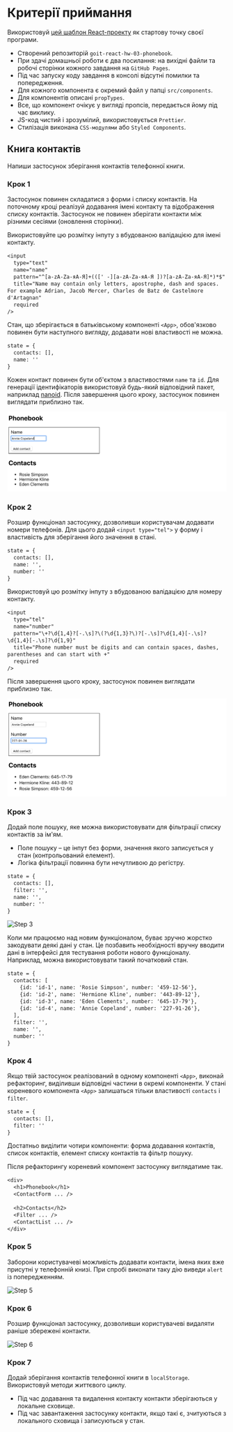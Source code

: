# Критерії приймання
Використовуй [цей шаблон React-проекту](https://github.com/goitacademy/react-homework-template#readme) як стартову точку своєї програми.

- Створений репозиторій `goit-react-hw-03-phonebook`.
- При здачі домашньої роботи є два посилання: на вихідні файли та робочі сторінки кожного завдання на `GitHub Pages`.
- Під час запуску коду завдання в консолі відсутні помилки та попередження.
- Для кожного компонента є окремий файл у папці `src/components`.
- Для компонентів описані `propTypes`.
- Все, що компонент очікує у вигляді пропсів, передається йому під час виклику.
- JS-код чистий і зрозумілий, використовується `Prettier`.
- Стилізація виконана `CSS-модулями` або `Styled Components`.

## Книга контактів
Напиши застосунок зберігання контактів телефонної книги.

### Крок 1
Застосунок повинен складатися з форми і списку контактів. На поточному кроці реалізуй додавання імені контакту та відображення списку контактів. Застосунок не повинен зберігати контакти між різними сесіями (оновлення сторінки).

Використовуйте цю розмітку інпуту з вбудованою валідацією для імені контакту.
```
<input
  type="text"
  name="name"
  pattern="^[a-zA-Zа-яА-Я]+(([' -][a-zA-Zа-яА-Я ])?[a-zA-Zа-яА-Я]*)*$"
  title="Name may contain only letters, apostrophe, dash and spaces. For example Adrian, Jacob Mercer, Charles de Batz de Castelmore d'Artagnan"
  required
/>
```

Стан, що зберігається в батьківському компоненті `<App>`, обов'язково повинен бути наступного вигляду, додавати нові властивості не можна.
```
state = {
  contacts: [],
  name: ''
}
```
Кожен контакт повинен бути об'єктом з властивостями `name` та `id`. Для генерації ідентифікаторів використовуй будь-який відповідний пакет, наприклад [nanoid](https://www.npmjs.com/package/nanoid). Після завершення цього кроку, застосунок повинен виглядати приблизно так.

![Step 1](./assets/step-1.png)

### Крок 2
Розшир функціонал застосунку, дозволивши користувачам додавати номери телефонів. Для цього додай `<input type="tel">` у форму і властивість для зберігання його значення в стані.
```
state = {
  contacts: [],
  name: '',
  number: ''
}
```
Використовуй цю розмітку інпуту з вбудованою валідацією для номеру контакту.
```
<input
  type="tel"
  name="number"
  pattern="\+?\d{1,4}?[-.\s]?\(?\d{1,3}?\)?[-.\s]?\d{1,4}[-.\s]?\d{1,4}[-.\s]?\d{1,9}"
  title="Phone number must be digits and can contain spaces, dashes, parentheses and can start with +"
  required
/>
```
Після завершення цього кроку, застосунок повинен виглядати приблизно так.

![Step 2](./assets/step-2.png)

### Крок 3
Додай поле пошуку, яке можна використовувати для фільтрації списку контактів за ім'ям.

- Поле пошуку – це інпут без форми, значення якого записується у стан (контрольований елемент).
- Логіка фільтрації повинна бути нечутливою до регістру.
```
state = {
  contacts: [],
  filter: '',
  name: '',
  number: ''
}
````

![Step 3](./assets/step-3.gif)

Коли ми працюємо над новим функціоналом, буває зручно жорстко закодувати деякі дані у стан. Це позбавить необхідності вручну вводити дані в інтерфейсі для тестування роботи нового функціоналу. Наприклад, можна використовувати такий початковий стан.
```
state = {
  contacts: [
    {id: 'id-1', name: 'Rosie Simpson', number: '459-12-56'},
    {id: 'id-2', name: 'Hermione Kline', number: '443-89-12'},
    {id: 'id-3', name: 'Eden Clements', number: '645-17-79'},
    {id: 'id-4', name: 'Annie Copeland', number: '227-91-26'},
  ],
  filter: '',
  name: '',
  number: ''
}
```

### Крок 4
Якщо твій застосунок реалізований в одному компоненті `<App>`, виконай рефакторинг, виділивши відповідні частини в окремі компоненти. У стані кореневого компонента `<App>` залишаться тільки властивості `contacts` і `filter`.
```
state = {
  contacts: [],
  filter: ''
}
```
Достатньо виділити чотири компоненти: форма додавання контактів, список контактів, елемент списку контактів та фільтр пошуку.

Після рефакторингу кореневий компонент застосунку виглядатиме так.
```
<div>
  <h1>Phonebook</h1>
  <ContactForm ... />

  <h2>Contacts</h2>
  <Filter ... />
  <ContactList ... />
</div>
````

### Крок 5
Заборони користувачеві можливість додавати контакти, імена яких вже присутні у телефонній книзі. При спробі виконати таку дію виведи `alert` із попередженням.

![Step 5](./assets/step-5.png)

### Крок 6
Розшир функціонал застосунку, дозволивши користувачеві видаляти раніше збережені контакти.

![Step 6](./assets/step-6.gif)

### Крок 7

Додай зберігання контактів телефонної книги в `localStorage`. Використовуй методи життєвого циклу.

- Під час додавання та видалення контакту контакти зберігаються у локальне сховище.
- Під час завантаження застосунку контакти, якщо такі є, зчитуються з локального сховища і записуються у стан.